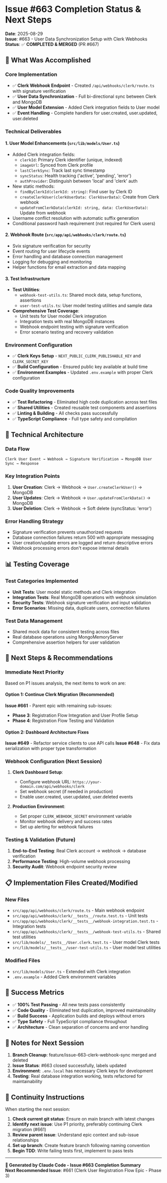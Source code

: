 # Issue #663 Completion Status & Next Steps

**Date**: 2025-08-29  
**Issue**: #663 - User Data Synchronization Setup with Clerk Webhooks  
**Status**: ✅ **COMPLETED & MERGED** (PR #667)

## 🎯 What Was Accomplished

### Core Implementation
- ✅ **Clerk Webhook Endpoint** - Created `/api/webhooks/clerk/route.ts` with signature verification
- ✅ **User Data Synchronization** - Full bi-directional sync between Clerk and MongoDB
- ✅ **User Model Extension** - Added Clerk integration fields to User model
- ✅ **Event Handling** - Complete handlers for user.created, user.updated, user.deleted

### Technical Deliverables

#### 1. **User Model Enhancements** (`src/lib/models/User.ts`)
- Added Clerk integration fields:
  - `clerkId`: Primary Clerk identifier (unique, indexed)
  - `imageUrl`: Synced from Clerk profile
  - `lastClerkSync`: Track last sync timestamp
  - `syncStatus`: Health tracking ('active', 'pending', 'error')
  - `authProvider`: Distinguish between 'local' and 'clerk' auth
- New static methods:
  - `findByClerkId(clerkId: string)`: Find user by Clerk ID
  - `createClerkUser(clerkUserData: ClerkUserData)`: Create from Clerk webhook
  - `updateFromClerkData(clerkId: string, data: ClerkUserData)`: Update from webhook
- Username conflict resolution with automatic suffix generation
- Conditional password hash requirement (not required for Clerk users)

#### 2. **Webhook Route** (`src/app/api/webhooks/clerk/route.ts`)
- Svix signature verification for security
- Event routing for user lifecycle events
- Error handling and database connection management  
- Logging for debugging and monitoring
- Helper functions for email extraction and data mapping

#### 3. **Test Infrastructure**
- **Test Utilities**:
  - `webhook-test-utils.ts`: Shared mock data, setup functions, assertions
  - `user-test-utils.ts`: User model testing utilities and sample data
- **Comprehensive Test Coverage**:
  - Unit tests for User model Clerk integration
  - Integration tests with real MongoDB instances
  - Webhook endpoint testing with signature verification
  - Error scenario testing and recovery validation

### Environment Configuration
- ✅ **Clerk Keys Setup** - `NEXT_PUBLIC_CLERK_PUBLISHABLE_KEY` and `CLERK_SECRET_KEY`
- ✅ **Build Configuration** - Ensured public key available at build time
- ✅ **Environment Examples** - Updated `.env.example` with proper Clerk configuration

### Code Quality Improvements
- ✅ **Test Refactoring** - Eliminated high code duplication across test files
- ✅ **Shared Utilities** - Created reusable test components and assertions
- ✅ **Linting & Building** - All checks pass successfully
- ✅ **TypeScript Compliance** - Full type safety and compilation

## 🔧 Technical Architecture

### Data Flow
```
Clerk User Event → Webhook → Signature Verification → MongoDB User Sync → Response
```

### Key Integration Points
1. **User Creation**: Clerk → Webhook → `User.createClerkUser()` → MongoDB
2. **User Updates**: Clerk → Webhook → `User.updateFromClerkData()` → MongoDB  
3. **User Deletion**: Clerk → Webhook → Soft delete (syncStatus: 'error')

### Error Handling Strategy
- Signature verification prevents unauthorized requests
- Database connection failures return 500 with appropriate messaging
- User creation/update errors are logged and return descriptive errors
- Webhook processing errors don't expose internal details

## 📊 Testing Coverage

### Test Categories Implemented
- **Unit Tests**: User model static methods and Clerk integration
- **Integration Tests**: Real MongoDB operations with webhook simulation
- **Security Tests**: Webhook signature verification and input validation
- **Error Scenarios**: Missing data, duplicate users, connection failures

### Test Data Management
- Shared mock data for consistent testing across files
- Real database operations using MongoMemoryServer
- Comprehensive assertion helpers for user validation

## 🚀 Next Steps & Recommendations

### Immediate Next Priority
Based on P1 issues analysis, the next items to work on are:

#### **Option 1: Continue Clerk Migration** (Recommended)
**Issue #661** - Parent epic with remaining sub-issues:
- **Phase 3**: Registration Flow Integration and User Profile Setup
- **Phase 4**: Registration Flow Testing and Validation

#### **Option 2: Dashboard Architecture Fixes**  
**Issue #649** - Refactor service clients to use API calls
**Issue #648** - Fix data serialization with proper type transformation

### Webhook Configuration (Next Session)
1. **Clerk Dashboard Setup**:
   - Configure webhook URL: `https://your-domain.com/api/webhooks/clerk`
   - Set webhook secret (if needed in production)
   - Enable user.created, user.updated, user.deleted events

2. **Production Environment**:
   - Set proper `CLERK_WEBHOOK_SECRET` environment variable
   - Monitor webhook delivery and success rates
   - Set up alerting for webhook failures

### Testing & Validation (Future)
1. **End-to-End Testing**: Real Clerk account → webhook → database verification
2. **Performance Testing**: High-volume webhook processing
3. **Security Audit**: Webhook endpoint security review

## 📋 Implementation Files Created/Modified

### New Files
- `src/app/api/webhooks/clerk/route.ts` - Main webhook endpoint
- `src/app/api/webhooks/clerk/__tests__/route.test.ts` - Unit tests
- `src/app/api/webhooks/clerk/__tests__/webhook-integration.test.ts` - Integration tests
- `src/app/api/webhooks/clerk/__tests__/webhook-test-utils.ts` - Shared test utilities
- `src/lib/models/__tests__/User.clerk.test.ts` - User model Clerk tests
- `src/lib/models/__tests__/user-test-utils.ts` - User model test utilities

### Modified Files  
- `src/lib/models/User.ts` - Extended with Clerk integration
- `.env.example` - Added Clerk environment variables

## 🎉 Success Metrics

- ✅ **100% Test Passing** - All new tests pass consistently
- ✅ **Code Quality** - Eliminated test duplication, improved maintainability  
- ✅ **Build Success** - Application builds and deploys without errors
- ✅ **Type Safety** - Full TypeScript compliance throughout
- ✅ **Architecture** - Clean separation of concerns and error handling

## 📝 Notes for Next Session

1. **Branch Cleanup**: feature/issue-663-clerk-webhook-sync merged and deleted
2. **Issue Status**: #663 closed successfully, labels updated
3. **Environment**: `.env.local` has necessary Clerk keys for development
4. **Testing**: Real database integration working, tests refactored for maintainability

## 🔄 Continuity Instructions

When starting the next session:

1. **Check current git status**: Ensure on main branch with latest changes
2. **Identify next issue**: Use P1 priority, preferably continuing Clerk migration (#661)  
3. **Review parent issue**: Understand epic context and sub-issue relationships
4. **Set up branch**: Create feature branch following naming convention
5. **Begin TDD**: Write failing tests first, implement to pass tests

---

**🤖 Generated by Claude Code - Issue #663 Completion Summary**  
**Next Recommended Issue**: #661 (Clerk User Registration Flow Epic - Phase 3)
